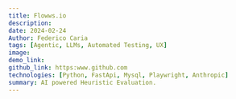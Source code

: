 ```yaml
---
title: Flowws.io
description: 
date: 2024-02-24
Author: Federico Caria 
tags: [Agentic, LLMs, Automated Testing, UX]
image: 
demo_link: 
github_link: https:www.github.com
technologies: [Python, FastApi, Mysql, Playwright, Anthropic]
summary: AI powered Heuristic Evaluation.
---
```


